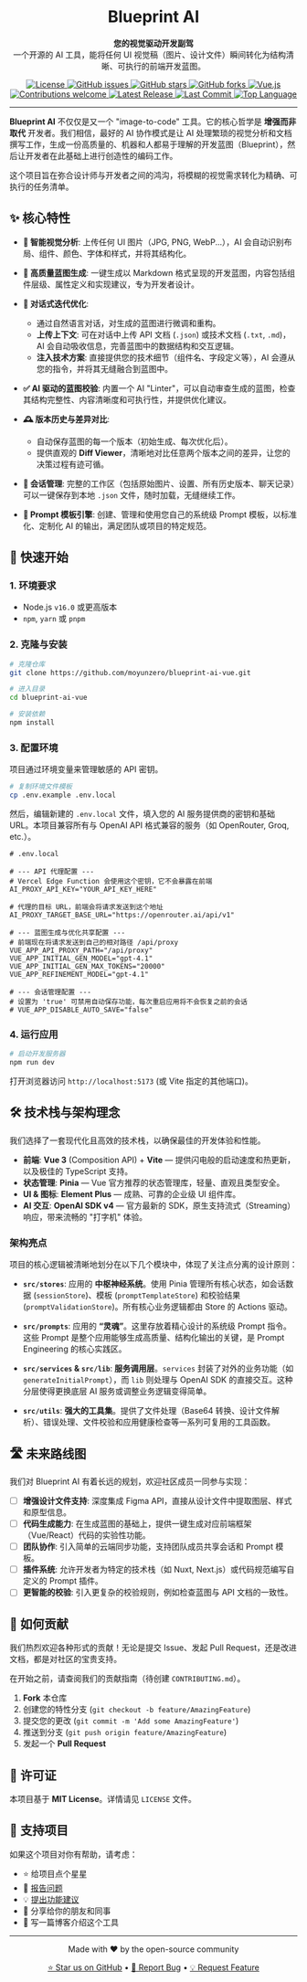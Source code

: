 <div align="center">

  <h1 align="center">Blueprint AI</h1>

  <p align="center">
    <strong>您的视觉驱动开发副驾</strong>
    <br />
    一个开源的 AI 工具，能将任何 UI 视觉稿（图片、设计文件）瞬间转化为结构清晰、可执行的前端开发蓝图。
  </p>
  
  <p align="center">
    <a href="https://github.com/moyunzero/blueprint-ai-vue/blob/main/LICENSE">
      <img src="https://img.shields.io/github/license/moyunzero/blueprint-ai-vue?style=flat-square" alt="License">
    </a>
    <a href="https://github.com/moyunzero/blueprint-ai-vue/issues">
      <img src="https://img.shields.io/github/issues/moyunzero/blueprint-ai-vue?style=flat-square" alt="GitHub issues">
    </a>
    <a href="https://github.com/moyunzero/blueprint-ai-vue/stargazers">
      <img src="https://img.shields.io/github/stars/moyunzero/blueprint-ai-vue?style=flat-square" alt="GitHub stars">
    </a>
    <a href="https://github.com/moyunzero/blueprint-ai-vue/network/members">
      <img src="https://img.shields.io/github/forks/moyunzero/blueprint-ai-vue?style=flat-square" alt="GitHub forks">
    </a>
    <a href="#">
      <img src="https://img.shields.io/badge/vue.js-3.x-green?style=flat-square" alt="Vue.js">
    </a>
    <a href="#">
      <img src="https://img.shields.io/badge/contributions-welcome-brightgreen.svg?style=flat-square" alt="Contributions welcome">
    </a>
    <a href="https://github.com/moyunzero/blueprint-ai-vue/releases">
      <img src="https://img.shields.io/github/v/release/moyunzero/blueprint-ai-vue?style=flat-square" alt="Latest Release">
    </a>
    <a href="https://github.com/moyunzero/blueprint-ai-vue/commits/main">
      <img src="https://img.shields.io/github/last-commit/moyunzero/blueprint-ai-vue?style=flat-square" alt="Last Commit">
    </a>
    <a href="https://github.com/moyunzero/blueprint-ai-vue">
      <img src="https://img.shields.io/github/languages/top/moyunzero/blueprint-ai-vue?style=flat-square" alt="Top Language">
    </a>
  </p>
</div>

---

**Blueprint AI** 不仅仅是又一个 "image-to-code" 工具。它的核心哲学是 **增强而非取代** 开发者。我们相信，最好的 AI 协作模式是让 AI 处理繁琐的视觉分析和文档撰写工作，生成一份高质量的、机器和人都易于理解的开发蓝图（Blueprint），然后让开发者在此基础上进行创造性的编码工作。

这个项目旨在弥合设计师与开发者之间的鸿沟，将模糊的视觉需求转化为精确、可执行的任务清单。

## ✨ 核心特性

- **🤖 智能视觉分析**: 上传任何 UI 图片（JPG, PNG, WebP...），AI 会自动识别布局、组件、颜色、字体和样式，并将其结构化。

- **📝 高质量蓝图生成**: 一键生成以 Markdown 格式呈现的开发蓝图，内容包括组件层级、属性定义和实现建议，专为开发者设计。

- **💬 对话式迭代优化**:
    - 通过自然语言对话，对生成的蓝图进行微调和重构。
    - **上传上下文**: 可在对话中上传 API 文档 (`.json`) 或技术文档 (`.txt`, `.md`)，AI 会自动吸收信息，完善蓝图中的数据结构和交互逻辑。
    - **注入技术方案**: 直接提供您的技术细节（组件名、字段定义等），AI 会遵从您的指令，并将其无缝融合到蓝图中。

- **✅ AI 驱动的蓝图校验**: 内置一个 AI "Linter"，可以自动审查生成的蓝图，检查其结构完整性、内容清晰度和可执行性，并提供优化建议。

- **🕰️ 版本历史与差异对比**:
    - 自动保存蓝图的每一个版本（初始生成、每次优化后）。
    - 提供直观的 **Diff Viewer**，清晰地对比任意两个版本之间的差异，让您的决策过程有迹可循。

- **💾 会话管理**: 完整的工作区（包括原始图片、设置、所有历史版本、聊天记录）可以一键保存到本地 `.json` 文件，随时加载，无缝继续工作。

- **🧩 Prompt 模板引擎**: 创建、管理和使用您自己的系统级 Prompt 模板，以标准化、定制化 AI 的输出，满足团队或项目的特定规范。

## 🚀 快速开始

### 1. 环境要求
- Node.js `v16.0` 或更高版本
- `npm`, `yarn` 或 `pnpm`

### 2. 克隆与安装

```bash
# 克隆仓库
git clone https://github.com/moyunzero/blueprint-ai-vue.git

# 进入目录
cd blueprint-ai-vue

# 安装依赖
npm install
```

### 3. 配置环境

项目通过环境变量来管理敏感的 API 密钥。

```bash
# 复制环境文件模板
cp .env.example .env.local
```

然后，编辑新建的 `.env.local` 文件，填入您的 AI 服务提供商的密钥和基础 URL。本项目兼容所有与 OpenAI API 格式兼容的服务（如 OpenRouter, Groq, etc.）。

```env
# .env.local

# --- API 代理配置 ---
# Vercel Edge Function 会使用这个密钥，它不会暴露在前端
AI_PROXY_API_KEY="YOUR_API_KEY_HERE"

# 代理的目标 URL，前端会将请求发送到这个地址
AI_PROXY_TARGET_BASE_URL="https://openrouter.ai/api/v1"

# --- 蓝图生成与优化共享配置 ---
# 前端现在将请求发送到自己的相对路径 /api/proxy
VUE_APP_API_PROXY_PATH="/api/proxy"
VUE_APP_INITIAL_GEN_MODEL="gpt-4.1"
VUE_APP_INITIAL_GEN_MAX_TOKENS="20000"
VUE_APP_REFINEMENT_MODEL="gpt-4.1"

# --- 会话管理配置 ---
# 设置为 'true' 可禁用自动保存功能，每次重启应用将不会恢复之前的会话
# VUE_APP_DISABLE_AUTO_SAVE="false"
```

### 4. 运行应用

```bash
# 启动开发服务器
npm run dev
```

打开浏览器访问 `http://localhost:5173` (或 Vite 指定的其他端口)。

## 🛠️ 技术栈与架构理念

我们选择了一套现代化且高效的技术栈，以确保最佳的开发体验和性能。

- **前端**: **Vue 3** (Composition API) + **Vite** — 提供闪电般的启动速度和热更新，以及极佳的 TypeScript 支持。
- **状态管理**: **Pinia** — Vue 官方推荐的状态管理库，轻量、直观且类型安全。
- **UI & 图标**: **Element Plus** — 成熟、可靠的企业级 UI 组件库。
- **AI 交互**: **OpenAI SDK v4** — 官方最新的 SDK，原生支持流式（Streaming）响应，带来流畅的 "打字机" 体验。

### 架构亮点

项目的核心逻辑被清晰地划分在以下几个模块中，体现了关注点分离的设计原则：

- **`src/stores`**: 应用的 **中枢神经系统**。使用 Pinia 管理所有核心状态，如会话数据 (`sessionStore`)、模板 (`promptTemplateStore`) 和校验结果 (`promptValidationStore`)。所有核心业务逻辑都由 Store 的 Actions 驱动。

- **`src/prompts`**: 应用的 **“灵魂”**。这里存放着精心设计的系统级 Prompt 指令。这些 Prompt 是整个应用能够生成高质量、结构化输出的关键，是 Prompt Engineering 的核心实践区。

- **`src/services` & `src/lib`**: **服务调用层**。`services` 封装了对外的业务功能（如 `generateInitialPrompt`），而 `lib` 则处理与 OpenAI SDK 的直接交互。这种分层使得更换底层 AI 服务或调整业务逻辑变得简单。

- **`src/utils`**: **强大的工具集**。提供了文件处理（Base64 转换、设计文件解析）、错误处理、文件校验和应用健康检查等一系列可复用的工具函数。

## 🛣️ 未来路线图

我们对 Blueprint AI 有着长远的规划，欢迎社区成员一同参与实现：

- [ ] **增强设计文件支持**: 深度集成 Figma API，直接从设计文件中提取图层、样式和原型信息。
- [ ] **代码生成能力**: 在生成蓝图的基础上，提供一键生成对应前端框架（Vue/React）代码的实验性功能。
- [ ] **团队协作**: 引入简单的云端同步功能，支持团队成员共享会话和 Prompt 模板。
- [ ] **插件系统**: 允许开发者为特定的技术栈（如 Nuxt, Next.js）或代码规范编写自定义的 Prompt 插件。
- [ ] **更智能的校验**: 引入更复杂的校验规则，例如检查蓝图与 API 文档的一致性。

## 🤝 如何贡献

我们热烈欢迎各种形式的贡献！无论是提交 Issue、发起 Pull Request，还是改进文档，都是对社区的宝贵支持。

在开始之前，请查阅我们的贡献指南（待创建 `CONTRIBUTING.md`）。

1.  **Fork** 本仓库
2.  创建您的特性分支 (`git checkout -b feature/AmazingFeature`)
3.  提交您的更改 (`git commit -m 'Add some AmazingFeature'`)
4.  推送到分支 (`git push origin feature/AmazingFeature`)
5.  发起一个 **Pull Request**

## 📄 许可证

本项目基于 **MIT License**。详情请见 `LICENSE` 文件。

## 🌟 支持项目

如果这个项目对你有帮助，请考虑：

- ⭐ 给项目点个星星
- 🐛 [报告问题](https://github.com/moyunzero/blueprint-ai-vue/issues)
- 💡 [提出功能建议](https://github.com/moyunzero/blueprint-ai-vue/issues)
- 🔄 分享给你的朋友和同事
- 📝 写一篇博客介绍这个工具

---
<div align="center">
  <p>Made with ❤️ by the open-source community</p>
  <p>
    <a href="https://github.com/moyunzero/blueprint-ai-vue/stargazers">⭐ Star us on GitHub</a> •
    <a href="https://github.com/moyunzero/blueprint-ai-vue/issues">🐛 Report Bug</a> •
    <a href="https://github.com/moyunzero/blueprint-ai-vue/issues">💡 Request Feature</a>
  </p>
</div>